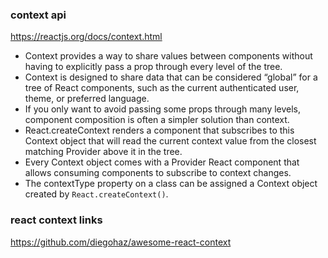 ### context api
https://reactjs.org/docs/context.html
* Context provides a way to share values between components without having to explicitly pass a prop through every level of the tree.
* Context is designed to share data that can be considered “global” for a tree of React components, such as the current authenticated user, theme, or preferred language.
* If you only want to avoid passing some props through many levels, component composition is often a simpler solution than context.
* React.createContext renders a component that subscribes to this Context object that will read the current context value from the closest matching Provider above it in the tree.
* Every Context object comes with a Provider React component that allows consuming components to subscribe to context changes.
* The contextType property on a class can be assigned a Context object created by `React.createContext()`.


### react context links
https://github.com/diegohaz/awesome-react-context

